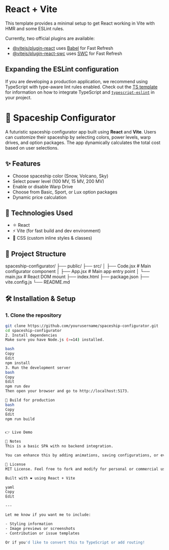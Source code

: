# React + Vite

This template provides a minimal setup to get React working in Vite with HMR and some ESLint rules.

Currently, two official plugins are available:

- [@vitejs/plugin-react](https://github.com/vitejs/vite-plugin-react/blob/main/packages/plugin-react) uses [Babel](https://babeljs.io/) for Fast Refresh
- [@vitejs/plugin-react-swc](https://github.com/vitejs/vite-plugin-react/blob/main/packages/plugin-react-swc) uses [SWC](https://swc.rs/) for Fast Refresh

## Expanding the ESLint configuration

If you are developing a production application, we recommend using TypeScript with type-aware lint rules enabled. Check out the [TS template](https://github.com/vitejs/vite/tree/main/packages/create-vite/template-react-ts) for information on how to integrate TypeScript and [`typescript-eslint`](https://typescript-eslint.io) in your project.

# 🚀 Spaceship Configurator

A futuristic spaceship configurator app built using **React** and **Vite**. Users can customize their spaceship by selecting colors, power levels, warp drives, and option packages. The app dynamically calculates the total cost based on user selections.

## ✨ Features

- Choose spaceship color (Snow, Volcano, Sky)
- Select power level (100 MV, 15 MV, 200 MV)
- Enable or disable Warp Drive
- Choose from Basic, Sport, or Lux option packages
- Dynamic price calculation

## 🔧 Technologies Used

- ⚛️ React
- ⚡ Vite (for fast build and dev environment)
- 💅 CSS (custom inline styles & classes)

## 📁 Project Structure

spaceship-configurator/
├── public/
├── src/
│ ├── Code.jsx # Main configurator component
│ ├── App.jsx # Main app entry point
│ └── main.jsx # React DOM mount
├── index.html
├── package.json
├── vite.config.js
└── README.md


## 🛠️ Installation & Setup

### 1. Clone the repository

```bash
git clone https://github.com/yourusername/spaceship-configurator.git
cd spaceship-configurator
2. Install dependencies
Make sure you have Node.js (>=14) installed.

bash
Copy
Edit
npm install
3. Run the development server
bash
Copy
Edit
npm run dev
Then open your browser and go to http://localhost:5173.

🧱 Build for production
bash
Copy
Edit
npm run build


👉 Live Demo

📌 Notes
This is a basic SPA with no backend integration.

You can enhance this by adding animations, saving configurations, or even integrating with an API for order processing.

📄 License
MIT License. Feel free to fork and modify for personal or commercial use.

Built with ❤️ using React + Vite

yaml
Copy
Edit

---

Let me know if you want me to include:

- Styling information
- Image previews or screenshots
- Contribution or issue templates

Or if you'd like to convert this to TypeScript or add routing!
